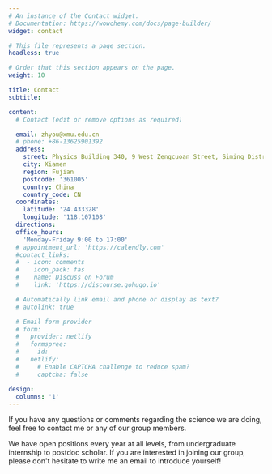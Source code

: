 ```yaml
---
# An instance of the Contact widget.
# Documentation: https://wowchemy.com/docs/page-builder/
widget: contact

# This file represents a page section.
headless: true

# Order that this section appears on the page.
weight: 10

title: Contact
subtitle:

content:
  # Contact (edit or remove options as required)

  email: zhyou@xmu.edu.cn
  # phone: +86-13625901392
  address:
    street: Physics Building 340, 9 West Zengcuoan Street, Siming District
    city: Xiamen
    region: Fujian
    postcode: '361005'
    country: China
    country_code: CN
  coordinates:
    latitude: '24.433328'
    longitude: '118.107108'
  directions: 
  office_hours:
    'Monday-Friday 9:00 to 17:00'
  # appointment_url: 'https://calendly.com'
  #contact_links:
  #  - icon: comments
  #    icon_pack: fas
  #    name: Discuss on Forum
  #    link: 'https://discourse.gohugo.io'

  # Automatically link email and phone or display as text?
  # autolink: true

  # Email form provider
  # form:
  #   provider: netlify
  #   formspree:
  #     id:
  #   netlify:
  #     # Enable CAPTCHA challenge to reduce spam?
  #     captcha: false

design:
  columns: '1'
---
```


If you have any questions or comments regarding the science we are doing, feel free to contact me or any of our group members.

We have open positions every year at all levels, from undergraduate internship to postdoc scholar. If you are interested in joining our group, please don't hesitate to write me an email to introduce yourself!
